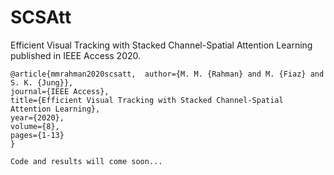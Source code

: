 # SCSAtt
Efficient Visual Tracking with Stacked Channel-Spatial Attention Learning published in IEEE Access 2020.
```
@article{mmrahman2020scsatt,  author={M. M. {Rahman} and M. {Fiaz} and S. K. {Jung}},  
journal={IEEE Access},  
title={Efficient Visual Tracking with Stacked Channel-Spatial Attention Learning}, 
year={2020},  
volume={8},
pages={1-13}
}

Code and results will come soon...
